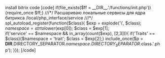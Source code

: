 install bitrix code
[code]
if(file_exists($ff = __DIR__.'/functions/init.php')){require_once $ff;}
///*/ Расшариваю локальные сервисы для ядра битрикса /local/php_interface/service ///*/
spl_autoload_register(function($class){
    $exp = explode('\\', $class); $namespace = strtolower($exp[0]); $class = $exp[1];  
    if('service' == $namespace && in_array(count($exp), [2,3])){
        if('Traits' == $class){$namespace = 'trait'; $class = $exp[2];}
        include_once($p = __DIR__.DIRECTORY_SEPARATOR.$namespace.DIRECTORY_SEPARATOR.$class.'.php'); 
}});
[/code]
